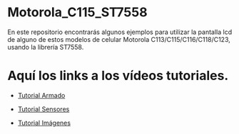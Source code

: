 # Motorola_C115_ST7558

En este repositorio encontrarás algunos ejemplos para utilizar la pantalla lcd de alguno de estos modelos de celular Motorola C113/C115/C116/C118/C123, usando la librería ST7558.

# Aquí los links a los vídeos tutoriales.

* [Tutorial Armado](https://www.youtube.com/watch?v=PXP-V2fyNcc)

* [Tutorial Sensores](https://www.youtube.com/watch?v=mt-SsVCwMzI)

* [Tutorial Imágenes](https://www.youtube.com/watch?v=gtqe7BLcQFo)


